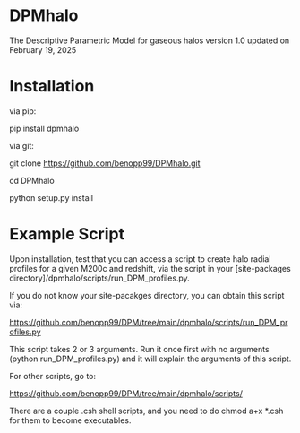 # DPMhalo

The Descriptive Parametric Model for gaseous halos version 1.0 updated on February 19, 2025

# Installation



via pip:

pip install dpmhalo

via git: 

git clone https://github.com/benopp99/DPMhalo.git

cd DPMhalo

python setup.py install

# Example Script



Upon installation, test that you can access a script to create halo radial profiles for a given M200c and redshift, via the script in your [site-packages directory]/dpmhalo/scripts/run_DPM_profiles.py.  

If you do not know your site-pacakges directory, you can obtain this script via:

https://github.com/benopp99/DPM/tree/main/dpmhalo/scripts/run_DPM_profiles.py

This script takes 2 or 3 arguments.  Run it once first with no arguments (python run_DPM_profiles.py) and it will explain the arguments of this script.  

For other scripts, go to:

https://github.com/benopp99/DPM/tree/main/dpmhalo/scripts/

There are a couple .csh shell scripts, and you need to do chmod a+x *.csh for them to become executables.  
